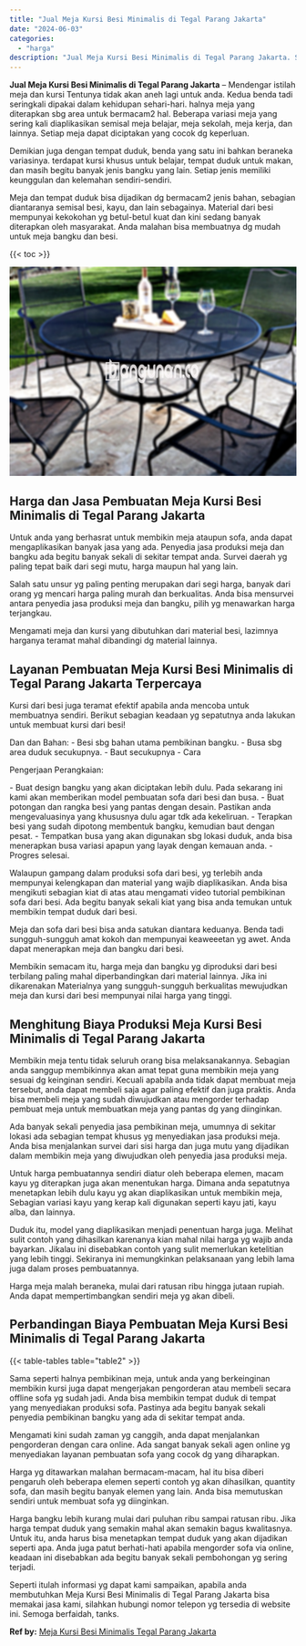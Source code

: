 ```yaml
---
title: "Jual Meja Kursi Besi Minimalis di Tegal Parang Jakarta"
date: "2024-06-03"
categories: 
  - "harga"
description: "Jual Meja Kursi Besi Minimalis di Tegal Parang Jakarta. Seperti itulah informasi yg dapat kami sampaikan, apabila anda membutuhkan Meja Kursi Besi Minimalis..."
---
```


**Jual Meja Kursi Besi Minimalis di Tegal Parang Jakarta** – Mendengar istilah meja dan kursi Tentunya tidak akan aneh lagi untuk anda. Kedua benda tadi seringkali dipakai dalam kehidupan sehari-hari. halnya meja yang diterapkan sbg area untuk bermacam2 hal. Beberapa variasi meja yang sering kali diaplikasikan semisal meja belajar, meja sekolah, meja kerja, dan lainnya. Setiap meja dapat diciptakan yang cocok dg keperluan.

Demikian juga dengan tempat duduk, benda yang satu ini bahkan beraneka variasinya. terdapat kursi khusus untuk belajar, tempat duduk untuk makan, dan masih begitu banyak jenis bangku yang lain. Setiap jenis memiliki keunggulan dan kelemahan sendiri-sendiri.

Meja dan tempat duduk bisa dijadikan dg bermacam2 jenis bahan, sebagian diantaranya semisal besi, kayu, dan lain sebagainya. Material dari besi mempunyai kekokohan yg betul-betul kuat dan kini sedang banyak diterapkan oleh masyarakat. Anda malahan bisa membuatnya dg mudah untuk meja bangku dan besi.

{{< toc >}}

![Jual Meja Kursi Besi Minimalis di Tegal Parang Jakarta](/images/jual-meja-besi-murah27.png)

## Harga dan Jasa Pembuatan Meja Kursi Besi Minimalis di Tegal Parang Jakarta

Untuk anda yang berhasrat untuk membikin meja ataupun sofa, anda dapat mengaplikasikan banyak jasa yang ada. Penyedia jasa produksi meja dan bangku ada begitu banyak sekali di sekitar tempat anda. Survei daerah yg paling tepat baik dari segi mutu, harga maupun hal yang lain.

Salah satu unsur yg paling penting merupakan dari segi harga, banyak dari orang yg mencari harga paling murah dan berkualitas. Anda bisa mensurvei antara penyedia jasa produksi meja dan bangku, pilih yg menawarkan harga terjangkau.

Mengamati meja dan kursi yang dibutuhkan dari material besi, lazimnya harganya teramat mahal dibandingi dg material lainnya.

## Layanan Pembuatan Meja Kursi Besi Minimalis di Tegal Parang Jakarta Terpercaya

Kursi dari besi juga teramat efektif apabila anda mencoba untuk membuatnya sendiri. Berikut sebagian keadaan yg sepatutnya anda lakukan untuk membuat kursi dari besi!

Dan dan Bahan: - Besi sbg bahan utama pembikinan bangku. - Busa sbg area duduk secukupnya. - Baut secukupnya - Cara

Pengerjaan Perangkaian:

\- Buat design bangku yang akan diciptakan lebih dulu. Pada sekarang ini kami akan memberikan model pembuatan sofa dari besi dan busa. - Buat potongan dan rangka besi yang pantas dengan desain. Pastikan anda mengevaluasinya yang khususnya dulu agar tdk ada kekeliruan. - Terapkan besi yang sudah dipotong membentuk bangku, kemudian baut dengan pesat. - Tempatkan busa yang akan digunakan sbg lokasi duduk, anda bisa menerapkan busa variasi apapun yang layak dengan kemauan anda. - Progres selesai.

Walaupun gampang dalam produksi sofa dari besi, yg terlebih anda mempunyai kelengkapan dan material yang wajib diaplikasikan. Anda bisa mengikuti sebagian kiat di atas atau mengamati video tutorial pembikinan sofa dari besi. Ada begitu banyak sekali kiat yang bisa anda temukan untuk membikin tempat duduk dari besi.

Meja dan sofa dari besi bisa anda satukan diantara keduanya. Benda tadi sungguh-sungguh amat kokoh dan mempunyai keaweeetan yg awet. Anda dapat menerapkan meja dan bangku dari besi.

Membikin semacam itu, harga meja dan bangku yg diproduksi dari besi terbilang paling mahal diperbandingkan dari material lainnya. Jika ini dikarenakan Materialnya yang sungguh-sungguh berkualitas mewujudkan meja dan kursi dari besi mempunyai nilai harga yang tinggi.

## Menghitung Biaya Produksi Meja Kursi Besi Minimalis di Tegal Parang Jakarta

Membikin meja tentu tidak seluruh orang bisa melaksanakannya. Sebagian anda sanggup membikinnya akan amat tepat guna membikin meja yang sesuai dg keinginan sendiri. Kecuali apabila anda tidak dapat membuat meja tersebut, anda dapat membeli saja agar paling efektif dan juga praktis. Anda bisa membeli meja yang sudah diwujudkan atau mengorder terhadap pembuat meja untuk membuatkan meja yang pantas dg yang diinginkan.

Ada banyak sekali penyedia jasa pembikinan meja, umumnya di sekitar lokasi ada sebagian tempat khusus yg menyediakan jasa produksi meja. Anda bisa menjalankan survei dari sisi harga dan juga mutu yang dijadikan dalam membikin meja yang diwujudkan oleh penyedia jasa produksi meja.

Untuk harga pembuatannya sendiri diatur oleh beberapa elemen, macam kayu yg diterapkan juga akan menentukan harga. Dimana anda sepatutnya menetapkan lebih dulu kayu yg akan diaplikasikan untuk membikin meja, Sebagian variasi kayu yang kerap kali digunakan seperti kayu jati, kayu alba, dan lainnya.

Duduk itu, model yang diaplikasikan menjadi penentuan harga juga. Melihat sulit contoh yang dihasilkan karenanya kian mahal nilai harga yg wajib anda bayarkan. Jikalau ini disebabkan contoh yang sulit memerlukan ketelitian yang lebih tinggi. Sekiranya ini memungkinkan pelaksanaan yang lebih lama juga dalam proses pembuatannya.

Harga meja malah beraneka, mulai dari ratusan ribu hingga jutaan rupiah. Anda dapat mempertimbangkan sendiri meja yg akan dibeli.

## Perbandingan Biaya Pembuatan Meja Kursi Besi Minimalis di Tegal Parang Jakarta

{{< table-tables table="table2" >}}

Sama seperti halnya pembikinan meja, untuk anda yang berkeinginan membikin kursi juga dapat mengerjakan pengorderan atau membeli secara offline sofa yg sudah jadi. Anda bisa membikin tempat duduk di tempat yang menyediakan produksi sofa. Pastinya ada begitu banyak sekali penyedia pembikinan bangku yang ada di sekitar tempat anda.

Mengamati kini sudah zaman yg canggih, anda dapat menjalankan pengorderan dengan cara online. Ada sangat banyak sekali agen online yg menyediakan layanan pembuatan sofa yang cocok dg yang diharapkan.

Harga yg ditawarkan malahan bermacam-macam, hal itu bisa diberi pengaruh oleh beberapa elemen seperti contoh yg akan dihasilkan, quantity sofa, dan masih begitu banyak elemen yang lain. Anda bisa memutuskan sendiri untuk membuat sofa yg diinginkan.

Harga bangku lebih kurang mulai dari puluhan ribu sampai ratusan ribu. Jika harga tempat duduk yang semakin mahal akan semakin bagus kwalitasnya. Untuk itu, anda harus bisa menetapkan tempat duduk yang akan dijadikan seperti apa. Anda juga patut berhati-hati apabila mengorder sofa via online, keadaan ini disebabkan ada begitu banyak sekali pembohongan yg sering terjadi.

Seperti itulah informasi yg dapat kami sampaikan, apabila anda membutuhkan Meja Kursi Besi Minimalis di Tegal Parang Jakarta bisa memakai jasa kami, silahkan hubungi nomor telepon yg tersedia di website ini. Semoga berfaidah, tanks.

**Ref by:** [Meja Kursi Besi Minimalis Tegal Parang Jakarta](https://id.wikipedia.org/wiki/Meja)
